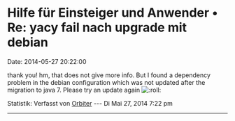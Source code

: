 Hilfe für Einsteiger und Anwender • Re: yacy fail nach upgrade mit debian
=========================================================================

Date: 2014-05-27 20:22:00

thank you! hm, that does not give more info. But I found a dependency
problem in the debian configuration which was not updated after the
migration to java 7. Please try an update again
![:roll:](http://forum.yacy-websuche.de/images/smilies/icon_rolleyes.gif "Rolling Eyes")

Statistik: Verfasst von
[Orbiter](http://forum.yacy-websuche.de/memberlist.php?mode=viewprofile&u=2)
--- Di Mai 27, 2014 7:22 pm

------------------------------------------------------------------------
